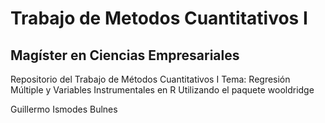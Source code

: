 # Trabajo de Metodos Cuantitativos I
## Magíster en Ciencias Empresariales

Repositorio del Trabajo de Métodos Cuantitativos I
Tema: Regresión Múltiple y Variables Instrumentales en R
Utilizando el paquete wooldridge

Guillermo Ismodes Bulnes
